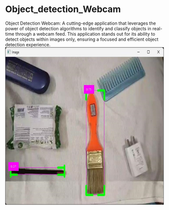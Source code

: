 # Object_detection_Webcam
Object Detection Webcam: A cutting-edge application that leverages the power of object detection algorithms to identify and classify objects in real-time through a webcam feed. This application stands out for its ability to detect objects within images only, ensuring a focused and efficient object detection experience. 
<img src="Object_dectection_Webcam/12.png" alt="Description of the image" width="1000" height="500">
